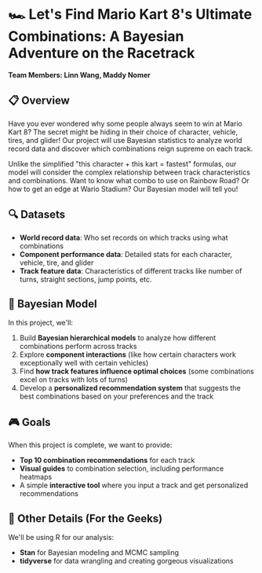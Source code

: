# 🏎️ Let's Find Mario Kart 8's Ultimate Combinations: A Bayesian Adventure on the Racetrack

**Team Members: Linn Wang, Maddy Nomer**

## 📋 Overview

Have you ever wondered why some people always seem to win at Mario Kart 8? The secret might be hiding in their choice of character, vehicle, tires, and glider! Our project will use Bayesian statistics to analyze world record data and discover which combinations reign supreme on each track.

Unlike the simplified "this character + this kart = fastest" formulas, our model will consider the complex relationship between track characteristics and combinations. Want to know what combo to use on Rainbow Road? Or how to get an edge at Wario Stadium? Our Bayesian model will tell you!

## 🔍 Datasets

- **World record data**: Who set records on which tracks using what combinations
- **Component performance data**: Detailed stats for each character, vehicle, tire, and glider
- **Track feature data**: Characteristics of different tracks like number of turns, straight sections, jump points, etc.

## 🧠 Bayesian Model

In this project, we'll:
1. Build **Bayesian hierarchical models** to analyze how different combinations perform across tracks
2. Explore **component interactions** (like how certain characters work exceptionally well with certain vehicles)
3. Find **how track features influence optimal choices** (some combinations excel on tracks with lots of turns)
4. Develop a **personalized recommendation system** that suggests the best combinations based on your preferences and the track

## 🎮 Goals

When this project is complete, we want to provide:
- **Top 10 combination recommendations** for each track
- **Visual guides** to combination selection, including performance heatmaps
- A simple **interactive tool** where you input a track and get personalized recommendations

## 🚀 Other Details (For the Geeks)

We'll be using R for our analysis:
- **Stan** for Bayesian modeling and MCMC sampling
- **tidyverse** for data wrangling and creating gorgeous visualizations
